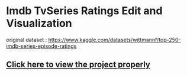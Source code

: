 # Imdb TvSeries Ratings Edit and Visualization
original dataset : https://www.kaggle.com/datasets/wittmannf/top-250-imdb-series-episode-ratings                   
## [**Click here to view the project properly**](https://nbviewer.org/github/erenxcolakx/Imdb_TvSeries_Ratings_Edit_and_Visualization/blob/master/Imdb_visualization.ipynb)

